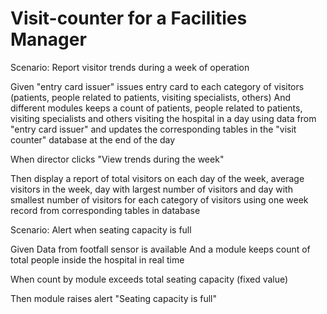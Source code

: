 # Visit-counter for a Facilities Manager

Scenario: Report visitor trends during a week of operation

  Given "entry card issuer" issues entry card to each category of visitors
  (patients, people related to patients, visiting specialists, others)
  And different modules keeps a count of patients,
  people related to patients, visiting specialists and others
  visiting the hospital in a day using data from "entry card issuer"
  and updates the corresponding tables
  in the "visit counter" database at the end of the day
  
  When director clicks "View trends during the week"
  
  Then display a report of
  total visitors on each day of the week,
  average visitors in the week,
  day with largest number of visitors
  and day with smallest number of visitors
  for each category of visitors
  using one week record from corresponding tables in database

Scenario: Alert when seating capacity is full

  Given Data from footfall sensor is available
  And a module keeps count of total people inside the hospital in real time

  When count by module exceeds total seating capacity (fixed value)

  Then module raises alert "Seating capacity is full"
